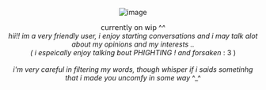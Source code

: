 <div align="center">
  
  ![image](https://github.com/user-attachments/assets/20a5e038-0317-4147-95b8-b1cae855913b)
  
𝖼𝗎𝗋𝗋𝖾𝗇𝗍𝗅𝗒 𝗈𝗇 𝗐𝗂𝗉 ^_^<br>
hii!! im a very friendly user, i enjoy starting conversations and i may talk alot about my opinions and my interests ..<br>( i espeically enjoy talking bout   PHIGHTING ! and forsaken_ : 3 )
<br><br>
_i'm very careful in filtering my words, though whisper if i saids sometinhg that i made you uncomfy in some way_ ^_^
